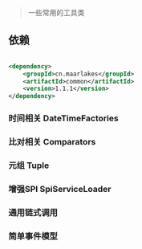 > 一些常用的工具类

## 依赖

```xml

<dependency>
    <groupId>cn.maarlakes</groupId>
    <artifactId>common</artifactId>
    <version>1.1.1</version>
</dependency>
```

### 时间相关 DateTimeFactories

### 比对相关 Comparators

### 元组 Tuple

### 增强SPI SpiServiceLoader

### 通用链式调用

### 简单事件模型